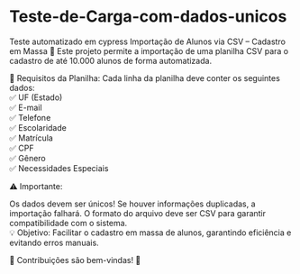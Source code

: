 # Teste-de-Carga-com-dados-unicos
Teste automatizado em cypress 
Importação de Alunos via CSV – Cadastro em Massa 🚀
Este projeto permite a importação de uma planilha CSV para o cadastro de até 10.000 alunos de forma automatizada.

📌 Requisitos da Planilha:
Cada linha da planilha deve conter os seguintes dados: <br>
✅ UF (Estado)  <br>
✅ E-mail <br>
✅ Telefone <br>
✅ Escolaridade <br>
✅ Matrícula <br>
✅ CPF <br>
✅ Gênero <br>
✅ Necessidades Especiais <br>

⚠️ Importante:

Os dados devem ser únicos! Se houver informações duplicadas, a importação falhará.
O formato do arquivo deve ser CSV para garantir compatibilidade com o sistema. <br>
💡 Objetivo: Facilitar o cadastro em massa de alunos, garantindo eficiência e evitando erros manuais.


🔧 Contribuições são bem-vindas! 🚀
